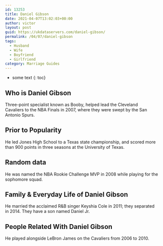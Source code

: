 ```yaml
---
id: 13253
title: Daniel Gibson
date: 2021-04-07T13:02:03+00:00
author: victor
layout: post
guid: https://ukdataservers.com/daniel-gibson/
permalink: /04/07/daniel-gibson
tags:
  - Husband
  - Wife
  - Boyfriend
  - Girlfriend
category: Marriage Guides
---
```


* some text
{: toc}


## Who is Daniel Gibson



Three-point specialist known as Booby, helped lead the Cleveland Cavaliers to the NBA Finals in 2007, where they were swept by the San Antonio Spurs.

                
                
                
## Prior to Popularity



He led Jones High School to a Texas state championship, and scored more than 900 points in three seasons at the University of Texas.

                
                
                
## Random data



He was named the NBA Rookie Challenge MVP in 2008 while playing for the sophomore squad.

                
                
                
## Family & Everyday Life of Daniel Gibson



He married the acclaimed R&B singer Keyshia Cole in 2011; they separated in 2014. They have a son named Daniel Jr.

                
                
                
## People Related With Daniel Gibson



He played alongside LeBron James on the Cavaliers from 2006 to 2010.

                
              
            
          
          
          